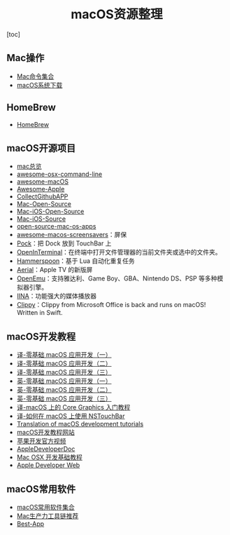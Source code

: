 <h1 align="center">macOS资源整理</h1>

[toc]

## Mac操作

* [Mac命令集合](/MacShell.md)
* [macOS系统下载](https://support.apple.com/zh-cn/HT201260)

## HomeBrew

* [HomeBrew](/macOS/HomeBrew.md)

## macOS开源项目

* [mac总览](https://github.com/topics/mac)
* [awesome-osx-command-line](https://github.com/gregcain/awesome-osx-command-line)
* [awesome-macOS](https://github.com/iCHAIT/awesome-macOS)
* [Awesome-Apple](https://github.com/joeljfischer/awesome-apple)
* [CollectGithubAPP](https://github.com/zJunZ/CollectGithubAPP)
* [Mac-Open-Source](/macOS/Awesome/Mac-Open-Source.md)
* [Mac-iOS-Open-Source](/macOS/Awesome/Mac-iOS-Open-Source.md)
* [Mac-iOS-Source](/macOS/Awesome/Mac-iOS-Source.md)
* [open-source-mac-os-apps](https://github.com/serhii-londar/open-source-mac-os-apps)
* [awesome-macos-screensavers](https://github.com/agarrharr/awesome-macos-screensavers)：屏保
* [Pock](https://github.com/pigigaldi/Pock)：把 Dock 放到 TouchBar 上
* [OpenInTerminal](https://github.com/Ji4n1ng/OpenInTerminal)：在终端中打开文件管理器的当前文件夹或选中的文件夹。
* [Hammerspoon](https://github.com/Hammerspoon/hammerspoon)：基于 Lua 自动化重复任务
* [Aerial](https://github.com/JohnCoates/Aerial)：Apple TV 的新版屏
* [OpenEmu](https://github.com/OpenEmu/OpenEmu)：支持雅达利、Game Boy、GBA、Nintendo DS、PSP 等多种模拟器引擎。
* [IINA](https://github.com/iina/iina)：功能强大的媒体播放器
* [Clippy](https://github.com/Cosmo/Clippy)：Clippy from Microsoft Office is back and runs on macOS! Written in Swift.

## macOS开发教程
* [译-零基础 macOS 应用开发（一）](https://www.jianshu.com/p/a3f16178a213)
* [译-零基础 macOS 应用开发（二）](https://www.jianshu.com/p/a632516564e2)
* [译-零基础 macOS 应用开发（三）](https://www.jianshu.com/p/cfcd0ac14ed0)
* [英-零基础 macOS 应用开发（一）](https://www.raywenderlich.com/731-macos-development-for-beginners-part-1)
* [英-零基础 macOS 应用开发（二）](https://www.raywenderlich.com/730-macos-development-for-beginners-part-2)
* [英-零基础 macOS 应用开发（三）](https://www.raywenderlich.com/729-macos-development-for-beginners-part-3)
* [译-macOS 上的 Core Graphics 入门教程](https://www.jianshu.com/p/2e4795c72382)
* [译-如何在 macOS 上使用 NSTouchBar](https://www.jianshu.com/p/05af8be14baa)
* [Translation of macOS development tutorials](https://github.com/DeveloperLx/macOS_Development_Tutorials_translation)
* [macOS开发教程网站](https://www.raywenderlich.com/macos)
* [苹果开发官方视频](https://developer.apple.com/videos/all-videos/?q=swift)
* [AppleDeveloperDoc](https://developer.apple.com/documentation/)
* [Mac OSX 开发基础教程](https://study.163.com/course/introduction.htm?courseId=1004170018&_trace_c_p_k2_=5273510b637e45bdae53120268584e4d)
* [Apple Developer Web](https://developer.apple.com)



## macOS常用软件
* [macOS常用软件集合](/macOS/macSoftware.md)
* [Mac生产力工具链推荐](https://github.com/Louiszhai/tool)
* [Best-App](https://github.com/hzlzh/Best-App)

